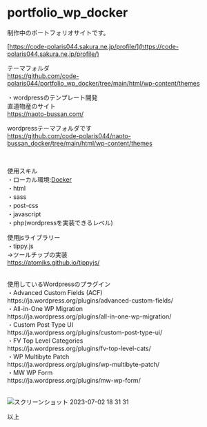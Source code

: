 # portfolio_wp_docker

制作中のポートフォリオサイトです。

[https://code-polaris044.sakura.ne.jp/profile/](https://code-polaris044.sakura.ne.jp/profile/)

テーマフォルダ<br>
https://github.com/code-polaris044/portfolio_wp_docker/tree/main/html/wp-content/themes


・wordpressのテンプレート開発<br>
直道物産のサイト<br>
https://naoto-bussan.com/
<br>

wordpressテーマフォルダです<br>
https://github.com/code-polaris044/naoto-bussan_docker/tree/main/html/wp-content/themes

<br>

使用スキル<br>
・ローカル環境:[Docker](https://www.docker.com/)<br>
・html<br>
・sass<br>
・post-css<br>
・javascript<br>
・php(wordpressを実装できるレベル)<br>

使用jsライブラリー<br>
・tippy.js<br>
→ツールチップの実装<br>
https://atomiks.github.io/tippyjs/
<br>

<br>
使用しているWordpressのプラグイン<br>
・Advanced Custom Fields (ACF)<br>
https://ja.wordpress.org/plugins/advanced-custom-fields/
<br>
・All-in-One WP Migration<br>
https://ja.wordpress.org/plugins/all-in-one-wp-migration/
<br>
・Custom Post Type UI<br>
https://ja.wordpress.org/plugins/custom-post-type-ui/
<br>
・FV Top Level Categories<br>
https://ja.wordpress.org/plugins/fv-top-level-cats/
<br>
・WP Multibyte Patch<br>
https://ja.wordpress.org/plugins/wp-multibyte-patch/
<br>
・MW WP Form<br>
https://ja.wordpress.org/plugins/mw-wp-form/
<br><br>


![スクリーンショット 2023-07-02 18 31 31](https://github.com/code-polaris044/portfolio_wp_docker/assets/118881278/52120b9f-c770-4935-bd1d-d9693c622c37)


以上
